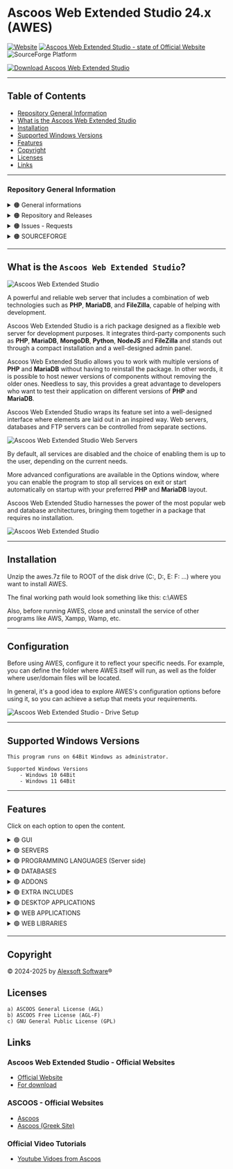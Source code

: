 # Ascoos Web Extended Studio 24.x (AWES)

[![Website](https://img.shields.io/website?url=https://www.ascoos.com&style=for-the-badge&label=Ascoos%20Official%20Website)](https://www.ascoos.com) 
[![Ascoos Web Extended Studio  - state of Official Website](https://img.shields.io/website?url=https://awes.ascoos.com&style=for-the-badge&label=Ascoos%20Web%20Extended%20Studio)](https://awes.ascoos.com) 
![SourceForge Platform](https://img.shields.io/sourceforge/platform/ascoos-web-extended-studio?labelColor=034f84&color=blue&style=for-the-badge)

[![Download Ascoos Web Extended Studio](https://a.fsdn.com/con/app/sf-download-button)](https://sourceforge.net/projects/ascoos-web-extended-studio/files/latest/download)

---

## Table of Contents
- [Repository General Information](#repository-general-information)
- [What is the Ascoos Web Extended Studio](#what-is-the-ascoos-web-extended-studio)
- [Installation](#installation)
- [Supported Windows Versions](#supported-windows-versions)
- [Features](#features)
- [Copyright](#copyright)
- [Licenses](#licenses)
- [Links](#links)

---

### Repository General Information

<details>
<summary>
  🟠 General informations
</summary>
<br>


![Ascoos Web Extended Studio - Forks](https://img.shields.io/github/forks/ascoos/awes)
![Ascoos Web Extended Studio - Stars](https://img.shields.io/github/stars/ascoos/awes)
![Ascoos Web Extended Studio - Watchers](https://img.shields.io/github/watchers/ascoos/awes)
</details>

<details>
<summary>
  🟠 Repository and Releases
</summary>
<br>

[![Ascoos Web Extended Studio - Release](https://img.shields.io/github/v/release/ascoos/awes)](https://github.com/ascoos/awes/releases)
![Ascoos Web Extended Studio - Release Date](https://img.shields.io/github/release-date/ascoos/awes?color=%230E80C0)
![Ascoos Web Extended Studio - Downloads (all assets, all releases)](https://img.shields.io/github/downloads/ascoos/awes/total?color=%230E80C0) 
[![Ascoos Web Extended Studio - latest release tag](https://img.shields.io/github/tag/ascoos/awes.svg)](https://github.com/ascoos/awes/tags)

![Ascoos Web Extended Studio - repo size](https://img.shields.io/github/repo-size/ascoos/awes)
[![Ascoos Web Extended Studio - total lines](https://tokei.rs/b1/github/ascoos/awes?category=lines)](https://github.com/ascoos/awes)
[![Ascoos Web Extended Studio - source code lines](https://tokei.rs/b1/github/ascoos/awes?category=code)](https://github.com/ascoos/awes) 
[![Ascoos Web Extended Studio - files in repository](https://tokei.rs/b1/github/ascoos/awes?category=files)](https://github.com/ascoos/awes)
</details>

<details>
<summary>
  🟠 Issues - Requests
</summary>
<br>

[![Ascoos Web Extended Studio - Open Issues](https://img.shields.io/github/issues/ascoos/awes)](https://github.com/ascoos/awes/issues)
[![Ascoos Web Extended Studio - Closed Issues](https://img.shields.io/github/issues-closed/ascoos/awes)](https://github.com/ascoos/awes/issues)
[![Ascoos Web Extended Studio - Open Pull Requests](https://img.shields.io/github/issues-pr/ascoos/awes)](https://github.com/ascoos/awes/pulls)
[![Ascoos Web Extended Studio - Closed Pull Requests](https://img.shields.io/github/issues-pr-closed/ascoos/awes)](https://github.com/ascoos/awes/pulls)
![Ascoos Web Extended Studio - Last Commit](https://img.shields.io/github/last-commit/ascoos/awes)
</details>

<details>
<summary>
  🟠 SOURCEFORGE
</summary>
<br>

### Ascoos Web Extended Studio (For PHP 5.6.40 - 8.x)
  
[![Download Ascoos Web Extended Studio](https://img.shields.io/sourceforge/dt/ascoos-web-extended-studio.svg)](https://sourceforge.net/projects/ascoos-web-extended-studio/files/latest/download)
[![Download Ascoos Web Extended Studio](https://img.shields.io/sourceforge/dm/ascoos-web-extended-studio.svg)](https://sourceforge.net/projects/ascoos-web-extended-studio/files/latest/download)
[![Download Ascoos Web Extended Studio](https://img.shields.io/sourceforge/dw/ascoos-web-extended-studio.svg)](https://sourceforge.net/projects/ascoos-web-extended-studio/files/latest/download)
[![Download Ascoos Web Extended Studio](https://img.shields.io/sourceforge/dd/ascoos-web-extended-studio.svg)](https://sourceforge.net/projects/ascoos-web-extended-studio/files/latest/download)

<img alt="Ascoos Web Extended Studio Reviews" src="https://sourceforge.net/cdn/syndication/badge_img/3805424/oss-users-love-us-white?achievement=oss-users-love-us-white&amp;r=https://sourceforge.net/projects/ascoos-web-extended-studio/" width="128px">


### Ascoos Web Server (For PHP 5.2.x - 5.4.x) [ENDED 2015]
  
[![Download Ascoos Web Server](https://img.shields.io/sourceforge/dt/awserver.svg)](https://sourceforge.net/projects/awserver/files/latest/download)
[![Download Ascoos Web Server](https://img.shields.io/sourceforge/dm/awserver.svg)](https://sourceforge.net/projects/awserver/files/latest/download)
[![Download Ascoos Web Server](https://img.shields.io/sourceforge/dw/awserver.svg)](https://sourceforge.net/projects/awserver/files/latest/download)
[![Download Ascoos Web Server](https://img.shields.io/sourceforge/dd/awserver.svg)](https://sourceforge.net/projects/awserver/files/latest/download)


<img alt="Ascoos Web Extended Studio Reviews" src="https://sourceforge.net/cdn/syndication/badge_img/600983/oss-community-choice-white?achievement=oss-community-choice&amp;r=https://sourceforge.net/p/awserver/admin/files/badges" width="128px"> <img alt="Ascoos Web Extended Studio Reviews" src="https://sourceforge.net/cdn/syndication/badge_img/600983/oss-sf-favorite-white?achievement=oss-sf-favorite&amp;r=https://sourceforge.net/p/awserver/admin/files/badges" width="128px">
</details>

---

## What is the `Ascoos Web Extended Studio`?


![Ascoos Web Extended Studio](https://cdn.ascoos.com/awes/images/scr/awes-260206.webp)


A powerful and reliable web server that includes a combination of web technologies such as **PHP**,  **MariaDB**, and **FileZilla**, capable of helping with development.

Ascoos Web Extended Studio is a rich package designed as a flexible web server for development purposes. It integrates third-party components such as **PHP**, **MariaDB**, **MongoDB**, **Python**, **NodeJS** and **FileZilla** and stands out through a compact installation and a well-designed admin panel.

Ascoos Web Extended Studio allows you to work with multiple versions of **PHP** and **MariaDB** without having to reinstall the package. In other words, it is possible to host newer versions of components without removing the older ones. Needless to say, this provides a great advantage to developers who want to test their application on different versions of **PHP** and **MariaDB**.

Ascoos Web Extended Studio wraps its feature set into a well-designed interface where elements are laid out in an inspired way. Web servers, databases and FTP servers can be controlled from separate sections.

![Ascoos Web Extended Studio Web Servers](https://cdn.ascoos.com/awes/images/scr/awes-run-apache-php85-002.webp)

By default, all services are disabled and the choice of enabling them is up to the user, depending on the current needs.

More advanced configurations are available in the Options window, where you can enable the program to stop all services on exit or start automatically on startup with your preferred **PHP** and **MariaDB** layout.

Ascoos Web Extended Studio harnesses the power of the most popular web and database architectures, bringing them together in a package that requires no installation.

![Ascoos Web Extended Studio](https://cdn.ascoos.com/awes/images/scr/awes-mariadb12-002.webp)

---

## Installation

Unzip the awes.7z file to ROOT of the disk drive (C:, D:, E: F: ...) where you want to install AWES.

The final working path would look something like this: c:\AWES

Also, before running AWES, close and uninstall the service of other programs like AWS, Xampp, Wamp, etc.

---

## Configuration

Before using AWES, configure it to reflect your specific needs.
For example, you can define the folder where AWES itself will run, as well as the folder where user/domain files will be located.

In general, it's a good idea to explore AWES's configuration options before using it, so you can achieve a setup that meets your requirements.

![Ascoos Web Extended Studio - Drive Setup](https://cdn.ascoos.com/awes/images/scr/awes-settings-drives.webp)

---

## Supported Windows Versions 
```
This program runs on 64Bit Windows as administrator.

Supported Windows Versions 
    - Windows 10 64Bit
    - Windows 11 64Bit
```

---

## Features

Click on each option to open the content.

<details>
<summary>
  🟢 GUI 
</summary>
<br>

|Name | ✅ 24.2.6 | 24.3 | 24.4 | 24.5 | 24.6 | 25.x | 26.x | 26.x Pro |
|---|---|---|---|---|---|---|---|---|
| **AWES Desktop Control**<br>(`Portable`) | ✅ | ✅ | ✅ | ✅ | ✅ | ✅ | ✅ | ✅ |
| **Ascoos Web Host Panel (WHP)** <br> (`Commercial Edition based Ascoos OS`) |  |  |  |  |  |  |  | ✅ |
| **Multilingual**<br>(`40 Languages`) | ✅ | ✅ | ✅ | ✅ | ✅ | ✅ | ✅ | ✅ |
| **Themes**<br>(`Multiple skins`) | ✅ | ✅ | ✅ | ✅ | ✅ | ✅ | ✅ | ✅ |
| **Windows DNS Hosts**<br>(`Native AWES Editor`) | ✅ | ✅ | ✅ | ✅ | ✅ | ✅ | ✅ | ✅ |
| **Mikrotik DNS Hosts** <br> (`communication with RouterOS`) |  |  |  |  |  |  |  | ✅ |
| **Quick Toolbar**<br>(`2000+ shortcuts in Pro Edition`) | ✅ | ✅ | ✅ | ✅ | ✅ | ✅ | ✅ | ✅ |
</details>

<details>
<summary>
  🟢 SERVERS
</summary>
 <br>

|Name | ✅ 24.2.6 | 24.3 | 24.4 | 24.5 | 24.6 | 25.x | 26.x | 26.x Pro |
|---|---|---|---|---|---|---|---|---|
| **Apache**<br>(`Web Server`) | ✅ | ✅ | ✅ | ✅ | ✅ | ✅ | ✅ | ✅ |
| **NGNIX**<br>(`Web Server`) |  |  |  |  |  |  |  | ✅ |
| **Filezilla**<br>(`FTP Server`) | ✅ | ✅ | ✅ | ✅ | ✅ | ✅ | ✅ | ✅ |
| **Subversion SVN** <br> (`Code Repositories`) | ✅ | ✅ | ✅ | ✅ | ✅ | ✅ | ✅ | ✅ |
| **GIT**<br>(`Code Repositories`) |  |  |  |  |  |  |  | ✅ |
| **Memcached**<br>(`Accelerator`) | ✅ | ✅ | ✅ | ✅ | ✅ | ✅ | ✅ | ✅ |
</details>

<details>
<summary>
  🟢 PROGRAMMING LANGUAGES (Server side)
</summary>
 <br>

|Name | ✅ 24.2.6 | 24.3 | 24.4 | 24.5 | 24.6 | 25.x | 26.x | 26.x Pro |
|---|---|---|---|---|---|---|---|---|
| **PHP** <br> (`Multiple PHP Versions`) | ✅ | ✅ | ✅ | ✅ | ✅ | ✅ | ✅ | ✅ |
| **Python** <br> (`Run as Apache CGI`) | ✅ | ✅ | ✅ | ✅ | ✅ | ✅ | ✅ | ✅ |
| **NodeJS** <br> (`Run as Apache CGI`) | ✅ | ✅ | ✅ | ✅ | ✅ | ✅ | ✅ | ✅ |
</details>

<details>
<summary>
  🟢 DATABASES
</summary>
 <br> 

|Name | ✅ 24.2.6 | 24.3 | 24.4 | 24.5 | 24.6 | 25.x | 26.x | 26.x Pro |
|---|---|---|---|---|---|---|---|---|
| **JSQLDB** <br> (`PHP-native Json SQL Database`) |  |  |  |  |  |  |  | ✅ |
| **MariaDB** <br> (`Multiple DB Versions`) | ✅ | ✅ | ✅ | ✅ | ✅ | ✅ | ✅ | ✅ |
| **MongoDB** | ✅ | ✅ |✅ | ✅ | ✅ | ✅ | ✅ | ✅ |
| **PostgreSQL** |  |  |  |  |  |  |  | ✅ |
</details>

<details>
<summary>
  🟢 ADDONS
</summary>
 <br> 

|Name | ✅ 24.2.6 | 24.3 | 24.4 | 24.5 | 24.6 | 25.x | 26.x | 26.x Pro |
|---|---|---|---|---|---|---|---|---|
| **Ascoos File Manager**<br>(`Web File Manager based Ascoos OS`) |  |  |  |  |  |  |  | ✅ |
| **phpMyAdmin**<br>(`Web Interface for MariaDB`) | ✅ | ✅ | ✅ | ✅ | ✅ | ✅ | ✅ | ✅ |
| **phpPgAdmin**<br>(`Web Interface for PostfreSQL`) |  |  |  |  |  |  |  | ✅ |
| **Tiny File Manager**<br>(`Web File Manager`) | ✅ | ✅ | ✅ | ✅ | ✅ | ✅ | ✅ | ❌ |
| **WebSVN**<br>(`Web SVN Repository Client`) | ✅ | ✅ | ✅ | ✅ | ✅ | ✅ | ✅ | ✅ |
| **phpMemcachedAdmin**<br>(`MemCached Admin`) | ✅ | ✅ | ✅ | ✅ | ✅ | ✅ | ✅ | ✅ |
| **Memcache**<br>(`MemCached Informations`) | ✅ | ✅ | ✅ | ✅ | ✅ | ✅ | ✅ | ✅ |
</details>

<details>
<summary>
  🟢 EXTRA INCLUDES
</summary>
 <br>

|Name | ✅ 24.2.6 | 24.3 | 24.4 | 24.5 | 24.6 | 25.x | 26.x | 26.x Pro |
|---|---|---|---|---|---|---|---|---|
| **Ascoos LibIn** <br> (`Installer PHP Libraries for Ascoos OS`) |  |  |  |  |  |  |  | ✅ |
| **OpenSSL** <br> (`SSL Supports`) | ✅ | ✅ | ✅ | ✅ | ✅ | ✅ | ✅ | ✅ |
| **IonCube** <br> (`encoder loaders for PHP`) | ✅ | ✅ | ✅ | ✅ | ✅ | ✅ | ✅ | ✅ |
| **Browscap** <br> (`Browser informations`) | ✅ | ✅ | ✅ | ✅ | ✅ | ✅ | ✅ | ✅ |
</details>

<details>
<summary>
  🟢 DESKTOP APPLICATIONS
</summary>
 <br>

|Name | ✅ 24.2.6 | 24.3 | 24.4 | 24.5 | 24.6 | 25.x | 26.x | 26.x Pro |
|---|---|---|---|---|---|---|---|---|
| **Firefox** <br> (`Portable Developer Edition`) | ✅ | ✅ | ✅ | ✅ | ✅ | ✅ | ✅ | ✅ |
| **Chromium** <br> (`Portable Ungoogled Edition`) | ✅ | ✅ | ✅ | ✅ | ✅ | ✅ | ✅ | ✅ |
| **Visual Studio Code** <br> (`Portable Code Editor`) | ✅ | ✅ | ✅ | ✅ | ✅ | ✅ | ✅ | ✅ |
| **Notepad++** <br> (`Portable Code Editor`) | ✅ | ✅ | ✅ | ✅ | ✅ | ✅ | ✅ | ✅ |
| **Filezilla** <br> (`Portable FTP Client`) | ✅ | ✅ | ✅ | ✅ | ✅ | ✅ | ✅ | ✅ |
| **Sniptool** <br> (`Portable Screenshots`) | ✅ | ✅ | ✅ | ✅ | ✅ | ✅ | ✅ | ✅ |
| **FastStone Image Viewer**  <br> (`Portable`) | ✅ | ✅ | ✅ | ✅ | ✅ | ✅ | ✅ | ✅ |
</details>

<details>
<summary>
  🟢 WEB APPLICATIONS
</summary>
 <br>

|Pre-Installed Web Apps | ✅ 24.2.6 | 24.3 | 24.4 | 24.5 | 24.6 | 25.x | 26.x | 26.x Pro |
|---|---|---|---|---|---|---|---|---|
| **Ascoos CMS Oxyzen** <br> (`Commercial Edition based Ascoos OS`) |  |  |  |  |  |  |  | ✅ |
| **Ascoos Documentor** <br> (`Commercial Edition based Ascoos OS`) |  |  |  |  |  |  |  | ✅ |
| **Ascoos Bug Manager** <br> (`Commercial Edition based Ascoos OS`) |  |  |  |  |  |  |  | ✅ |
| **Ascoos Torrent Client** <br> (`Commercial Edition based Ascoos OS`) |  |  |  |  |  |  |  | ✅ |
| **Ascoos TV Streaming** <br> (`Commercial Edition based Ascoos OS`) |  |  |  |  |  |  |  | ✅ |
| **Joomla!** <br> (`PHP - CMS. 4.x and 5.x`) | ✅ | ❌ | ❌ | ❌ | ❌ | ❌ | ❌ | ❌ |
| **Wordpress!** <br> (`PHP - CMS. 5.x and 6.x`) | ✅ | ❌ | ❌ | ❌ | ❌ | ❌ | ❌ | ❌ |

</details>

<details>
<summary>
  🟢 WEB LIBRARIES
</summary>
 <br>

|Pre-Installed Web Libraries | ✅ 24.2.6 | 24.3 | 24.4 | 24.5 | 24.6 | 25.x | 26.x | 26.x Pro |
|---|---|---|---|---|---|---|---|---|
| **Ascoos OS** (Commercial Edition)<br> (`PHP Web 5 Kernel`) |  |  |  |  |  |  |  | ✅ |
| **Ascoos Framework Pro** (Commercial Edition)<br> (`PHP Framework based Ascoos OS`) |  |  |  |  |  |  |  | ✅ |
| **Ascoos Framework 25** (Free Edition)<br> (`PHP Framework`) | ✅ | ❌ | ❌ | ❌ | ❌ | ❌ | ❌ | ❌ |
| **phpBCL8** <br> (`PHP8 Backwards Compatibility Library`) | ✅ | ❌ | ❌ | ❌ | ❌ | ❌ | ❌ | ❌ |
| **Ascoos BootLib** <br> (`CSS UI Frramework`) |  |  |  |  |  | ✅ | ✅ | ✅ |
| **jAscoos** <br> (`Javascript Framework`) |  |  |  |  |  | ✅ | ✅ | ✅ |
</details>

---

## Copyright

&#169; 2024-2025 by [Alexsoft Software](https://www.alexsoft.gr)&#174;



## Licenses
    a) ASCOOS General License (AGL)
    b) ASCOOS Free License (AGL-F)
    c) GNU General Public License (GPL)



## Links

### Ascoos Web Extended Studio - Official Websites
  - [Official Website](https://awes.ascoos.com)  
  - [For download](https://sourceforge.net/projects/ascoos-web-extended-studio)


### ASCOOS - Official Websites
  - [Ascoos](http://www.ascoos.com)
  - [Ascoos (Greek Site)](http://www.ascoos.gr)


###  Official Video Tutorials
  - [Youtube Vidoes from Ascoos](https://www.youtube.com/user/AscoosCms)
    

